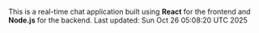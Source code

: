 This is a real-time chat application built using **React** for the frontend and **Node.js** for the backend.
Last updated: Sun Oct 26 05:08:20 UTC 2025
